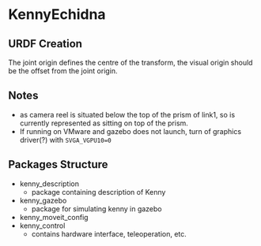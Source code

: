 # KennyEchidna

## URDF Creation
The joint origin defines the centre of the transform, the visual origin should be the offset from the joint origin.


## Notes
- as camera reel is situated below the top of the prism of link1, so is currently represented as sitting on top of the prism. 
- If running on VMware and gazebo does not launch, turn of graphics driver(?) with `SVGA_VGPU10=0`



## Packages Structure

- kenny_description
    - package containing description of Kenny
- kenny_gazebo
    - package for simulating kenny in gazebo
- kenny_moveit_config
- kenny_control
    - contains hardware interface, teleoperation, etc.